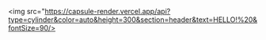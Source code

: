 <img src="https://capsule-render.vercel.app/api?type=cylinder&color=auto&height=300&section=header&text=HELLO!%20&fontSize=90/>

